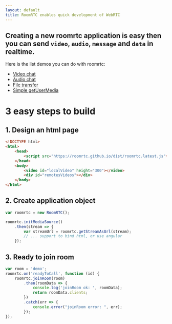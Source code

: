```yaml
---
layout: default
title: RoomRTC enables quick development of WebRTC
---
```


## Creating a new roomrtc application is easy then you can send `video`, `audio`, `message` and `data` in realtime.

Here is the list demos you can do with roomrtc:

* [Video chat](/demo?room43)
* [Audio chat](/demo?room44)
* [File transfer](/filetransfer?room45)
* [Simple getUserMedia](/gum)

# 3 easy steps to build

## 1. Design an html page

```html
<!DOCTYPE html>
<html>
    <head>
        <script src="https://roomrtc.github.io/dist/roomrtc.latest.js"></script> 
    </head>
    <body>
        <video id="localVideo" height="300"></video>
        <div id="remotesVideos"></div>
    </body>
</html>
```

## 2. Create application object

```js
var roomrtc = new RoomRTC();

roomrtc.initMediaSource()
    .then(stream => {
        var streamUrl = roomrtc.getStreamAsUrl(stream);
        // ... support to bind html, or use angular
    });
```

## 3. Ready to join room

```js
var room = 'demo';
roomrtc.on('readyToCall', function (id) {
    roomrtc.joinRoom(room)
        .then(roomData => {
            console.log('joinRoom ok: ', roomData);
            return roomData.clients;
        })
        .catch(err => {
            console.error("joinRoom error: ", err);
        });
});
```
